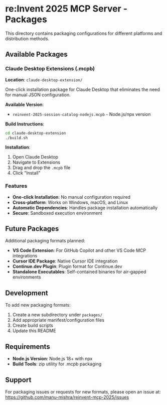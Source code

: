 # re:Invent 2025 MCP Server - Packages

This directory contains packaging configurations for different platforms and distribution methods.

## Available Packages

### Claude Desktop Extensions (.mcpb)

**Location**: `claude-desktop-extension/`

One-click installation package for Claude Desktop that eliminates the need for manual JSON configuration.

**Available Version**:
- `reinvent-2025-session-catalog-nodejs.mcpb` - Node.js/npx version

**Build Instructions**:
```bash
cd claude-desktop-extension
./build.sh
```

**Installation**:
1. Open Claude Desktop
2. Navigate to Extensions
3. Drag and drop the `.mcpb` file
4. Click "Install"

### Features

- **One-click Installation**: No manual configuration required
- **Cross-platform**: Works on Windows, macOS, and Linux
- **Automatic Dependencies**: Handles package installation automatically
- **Secure**: Sandboxed execution environment

## Future Packages

Additional packaging formats planned:
- **VS Code Extension**: For GitHub Copilot and other VS Code MCP integrations
- **Cursor IDE Package**: Native Cursor IDE integration
- **Continue.dev Plugin**: Plugin format for Continue.dev
- **Standalone Executables**: Self-contained binaries for air-gapped environments

## Development

To add new packaging formats:

1. Create a new subdirectory under `packages/`
2. Add appropriate manifest/configuration files
3. Create build scripts
4. Update this README

## Requirements

- **Node.js Version**: Node.js 18+ with npx
- **Build Tools**: zip utility for .mcpb packaging

## Support

For packaging issues or requests for new formats, please open an issue at:
https://github.com/manu-mishra/reinvent-mcp-2025/issues
